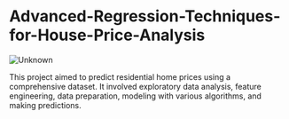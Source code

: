 # Advanced-Regression-Techniques-for-House-Price-Analysis

![Unknown](https://github.com/user-attachments/assets/20f55ad4-f85f-45e2-b21d-220f38607aad)

This project aimed to predict residential home prices using a comprehensive dataset. It involved exploratory data analysis, feature engineering, data preparation, modeling with various algorithms, and making predictions.
